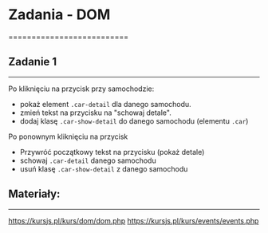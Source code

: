 # Zadania - DOM
==========================


## Zadanie 1
--------------------------
Po kliknięciu na przycisk przy samochodzie:
- pokaż element `.car-detail` dla danego samochodu.
- zmień tekst na przycisku na "schowaj detale".
- dodaj klasę `.car-show-detail` do danego samochodu (elementu `.car`)

Po ponownym kliknięciu na przycisk
- Przywróć początkowy tekst na przycisku (pokaż detale)
- schowaj `.car-detail` danego samochodu
- usuń klasę `.car-show-detail` z danego samochodu


## Materiały:
--------------------------
https://kursjs.pl/kurs/dom/dom.php
https://kursjs.pl/kurs/events/events.php
